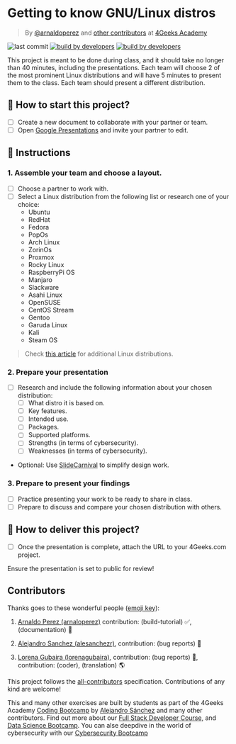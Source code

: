 <!-- hide -->
# Getting to know GNU/Linux distros

> By [@arnaldoperez](https://github.com/arnaldoperez) and [other contributors](https://github.com/4GeeksAcademy/gettintg-to-know-linux-distros/graphs/contributors) at [4Geeks Academy](https://4geeksacademy.co/)

![last commit](https://img.shields.io/github/last-commit/4geeksacademy/gettintg-to-know-linux-distros)
[![build by developers](https://img.shields.io/badge/build_by-Developers-blue)](https://4geeks.com)
[![build by developers](https://img.shields.io/twitter/follow/4geeksacademy?style=social&logo=twitter)](https://twitter.com/4geeksacademy)

<!-- endhide -->

This project is meant to be done during class, and it should take no longer than 40 minutes, including the presentations.
Each team will choose 2 of the most prominent Linux distributions and will have 5 minutes to present them to the class. Each team should present a different distribution.

<onlyfor saas="true" withBanner="true">

## 🌱 How to start this project?

- [ ] Create a new document to collaborate with your partner or team.
- [ ] Open [Google Presentations](https://workspace.google.com/products/slides/) and invite your partner to edit.

</onlyfor>

## 📝 Instructions

### 1. Assemble your team and choose a layout.

- [ ] Choose a partner to work with.
- [ ] Select a Linux distribution from the following list or research one of your choice:
    - Ubuntu
    - RedHat
    - Fedora
    - PopOs
    - Arch Linux
    - ZorinOs
    - Proxmox
    - Rocky Linux
    - RaspberryPi OS
    - Manjaro
    - Slackware
    - Asahi Linux
    - OpenSUSE
    - CentOS Stream
    - Gentoo
    - Garuda Linux
    - Kali
    - Steam OS

> Check [this article](https://en.wikipedia.org/wiki/List_of_Linux_distributions) for additional Linux distributions.

### 2. Prepare your presentation

- [ ] Research and include the following information about your chosen distribution:
    - [ ] What distro it is based on.
    - [ ] Key features.
    - [ ] Intended use.
    - [ ] Packages.
    - [ ] Supported platforms.
    - [ ] Strengths (in terms of cybersecurity).
    - [ ] Weaknesses (in terms of cybersecurity).
    
- Optional: Use [SlideCarnival](https://www.slidescarnival.com/) to simplify design work.

### 3. Prepare to present your findings

- [ ] Practice presenting your work to be ready to share in class.
- [ ] Prepare to discuss and compare your chosen distribution with others.

## 🚛 How to deliver this project?

- [ ] Once the presentation is complete, attach the URL to your 4Geeks.com project.

Ensure the presentation is set to public for review!

<!-- hide -->
## Contributors

Thanks goes to these wonderful people ([emoji key](https://github.com/kentcdodds/all-contributors#emoji-key)):

1. [Arnaldo Perez (arnaloperez)](https://github.com/arnaloperez) contribution: (build-tutorial) ✅, (documentation) 📖
  
2. [Alejandro Sanchez (alesanchezr)](https://github.com/alesanchezr),  contribution: (bug reports) 🐛

3. [Lorena Gubaira (lorenagubaira)](https://github.com/lorenagubaira), contribution: (bug reports) 🐛, contribution: (coder), (translation) 🌎

This project follows the [all-contributors](https://github.com/kentcdodds/all-contributors) specification. Contributions of any kind are welcome!

This and many other exercises are built by students as part of the 4Geeks Academy [Coding Bootcamp](https://4geeksacademy.com/us/coding-bootcamp) by [Alejandro Sánchez](https://twitter.com/alesanchezr) and many other contributors. Find out more about our [Full Stack Developer Course](https://4geeksacademy.com/us/coding-bootcamps/part-time-full-stack-developer), and  [Data Science Bootcamp](https://4geeksacademy.com/us/coding-bootcamps/datascience-machine-learning). You can alse deepdive in the world of cybersecurity with our [Cybersecurity Bootcamp](https://4geeksacademy.com/us/coding-bootcamps/cybersecurity)
<!-- endhide -->
